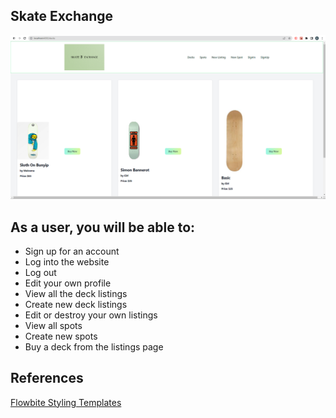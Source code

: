 Skate Exchange
--------------
![Skate Exchange Website](../public/ScreenshotForReadMe.png)

As a user, you will be able to:
--------------------
* Sign up for an account
* Log into the website
* Log out
* Edit your own profile
* View all the deck listings
* Create new deck listings
* Edit or destroy your own listings
* View all spots
* Create new spots
* Buy a deck from the listings page

## References
[Flowbite Styling Templates](https://flowbite.com/docs/getting-started/introduction/)